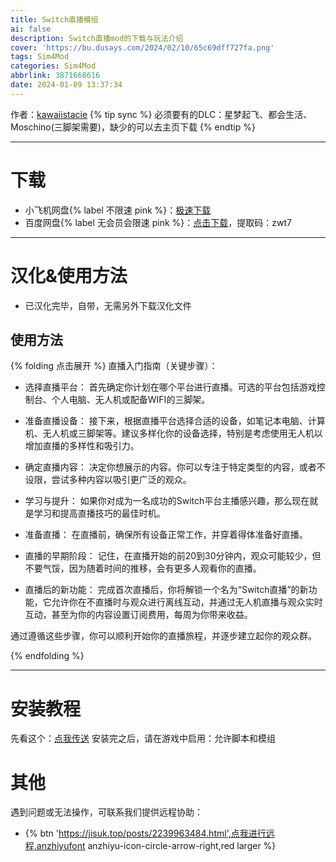 ```yaml
---
title: Switch直播模组
ai: false
description: Switch直播mod的下载与玩法介绍
cover: 'https://bu.dusays.com/2024/02/10/65c69dff727fa.png'
tags: Sim4Mod
categories: Sim4Mod
abbrlink: 3871668616
date: 2024-01-09 13:37:34
---
```

作者：[kawaiistacie](https://www.patreon.com/kawaiistacie/membership)
{% tip sync %} 必须要有的DLC：星梦起飞、都会生活、Moschino(三脚架需要)，缺少的可以去主页下载
{% endtip %}
***

# 下载

- 小飞机网盘{% label 不限速 pink %}：[极速下载](https://share.feijipan.com/s/whUI0XVw)
- 百度网盘{% label 无会员会限速 pink %}：[点击下载](https://pan.baidu.com/s/1DCTxwqex0Hv6lSkMYdhbKg)，提取码：zwt7

***
# 汉化&使用方法
- 已汉化完毕，自带，无需另外下载汉化文件
## 使用方法
{% folding 点击展开 %}
直播入门指南（关键步骤）：

- 选择直播平台： 首先确定你计划在哪个平台进行直播。可选的平台包括游戏控制台、个人电脑、无人机或配备WIFI的三脚架。

- 准备直播设备： 接下来，根据直播平台选择合适的设备，如笔记本电脑、计算机、无人机或三脚架等。建议多样化你的设备选择，特别是考虑使用无人机以增加直播的多样性和吸引力。

- 确定直播内容： 决定你想展示的内容。你可以专注于特定类型的内容，或者不设限，尝试多种内容以吸引更广泛的观众。

- 学习与提升： 如果你对成为一名成功的Switch平台主播感兴趣，那么现在就是学习和提高直播技巧的最佳时机。

- 准备直播： 在直播前，确保所有设备正常工作，并穿着得体准备好直播。

- 直播的早期阶段： 记住，在直播开始的前20到30分钟内，观众可能较少，但不要气馁，因为随着时间的推移，会有更多人观看你的直播。

- 直播后的新功能： 完成首次直播后，你将解锁一个名为“Switch直播”的新功能，它允许你在不直播时与观众进行离线互动，并通过无人机直播与观众实时互动，甚至为你的内容设置订阅费用，每周为你带来收益。

通过遵循这些步骤，你可以顺利开始你的直播旅程，并逐步建立起你的观众群。


{% endfolding %}
***

# 安装教程
先看这个：[点我传送](https://jisuk.top/posts/eeeda2be.html)
安装完之后，请在游戏中启用：允许脚本和模组


# 其他
遇到问题或无法操作，可联系我们提供远程协助：
- {% btn 'https://jisuk.top/posts/2239963484.html',点我进行远程,anzhiyufont anzhiyu-icon-circle-arrow-right,red larger %}


